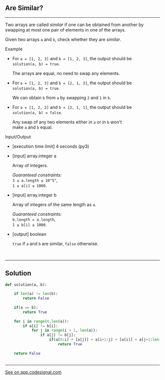 ## Are Similar?
---
Two arrays are called *similar* if one can be obtained from another by swapping at most one pair of elements in one of the arrays.

Given two arrays `a` and `b`, check whether they are *similar*.

Example

-   For `a = [1, 2, 3]` and `b = [1, 2, 3]`, the output should be\
    `solution(a, b) = true`.

    The arrays are equal, no need to swap any elements.

-   For `a = [1, 2, 3]` and `b = [2, 1, 3]`, the output should be\
    `solution(a, b) = true`.

    We can obtain `b` from `a` by swapping `2` and `1` in `b`.

-   For `a = [1, 2, 2]` and `b = [2, 1, 1]`, the output should be\
    `solution(a, b) = false`.

    Any swap of any two elements either in `a` or in `b` won't make `a` and `b` equal.

Input/Output

-   [execution time limit] 4 seconds (py3)

-   [input] array.integer a

    Array of integers.

    *Guaranteed constraints:*\
    `3 ≤ a.length ≤ 10^5^`,\
    `1 ≤ a[i] ≤ 1000`.

-   [input] array.integer b

    Array of integers of the same length as `a`.

    *Guaranteed constraints:*\
    `b.length = a.length`,\
    `1 ≤ b[i] ≤ 1000`.

-   [output] boolean

    `true` if `a` and `b` are similar, `false` otherwise.


<br>

---
## Solution

```python
def solution(a, b):
    
    if len(a) != len(b):
        return False
    
    if(a == b):
        return True
    
    for i in range(0,len(a)):
        if a[i] != b[i]:
            for j in range(i + 1, len(a)):
                if a[j] != b[j]:
                    if(a[0:i] + [a[j]] + a[i+1:j] + [a[i]] + a[j+1:len(a)] == b):
                        return True
    
    return False
    
```

---
[See on app.codesignal.com](https://app.codesignal.com/arcade/intro/level-4/xYXfzQmnhBvEKJwXP)